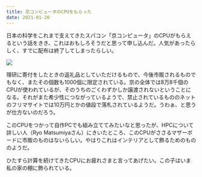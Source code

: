 ```yaml
---
title: 京コンピュータのCPUをもらった
date: 2021-01-26
---
```


日本の科学をこれまで支えてきたスパコン「京コンピュータ」のCPUがもらえるという話をきき、これはおもしろそうだと思って申し込んだ。人気があったらしく、すでに配布は終了してしまったらしい。

![](https://photos.smugmug.com/photos/i-XVVmJCT/0/f5df5c81/X4/i-XVVmJCT-X4.jpg)

理研に寄付をしたときの返礼品としていただけるもので、今後市販されるものでもなく、またその個数も1000個に限定されている。京の全体では8万8千個のCPUが使われているが、そのうちのごくわずかしか譲渡されないということになる。それがまた希少性につながっているようで、禁止されているもののネットのフリマサイトでは10万円とかの値段で落札されているようだ。うわぁ、と思うが仕方ないのだろう。

このCPUをつかって自作PCでも組み立ててみたいなと思ったが、HPCについて詳しい人（Ryo Matsumiyaさん）にきいたところ、このCPUがささるマザーボードに市販のものはないらしい。やはりこれはインテリアとして飾るためのもののようだ。

ひたすら計算を続けてきたCPUにお疲れさまと言ってあげたい。この子はいま私の家の棚に飾られている。
